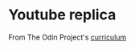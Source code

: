 # Youtube replica

From The Odin Project's [curriculum](http://www.theodinproject.com/courses/html5-and-css3/lessons/embedding-images-and-video)
